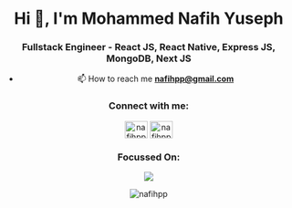<div align="center">
<h1 align="center">Hi 👋, I'm Mohammed Nafih Yuseph</h1>
<h3 align="center">Fullstack Engineer - React JS, React Native, Express JS, MongoDB, Next JS</h3>

- 📫 How to reach me **nafihpp@gmail.com**

<h3 align="center">Connect with me:</h3>
<p align="center">
<a href="https://linkedin.com/in/nafihpp" target="blank"><img align="center" src="https://raw.githubusercontent.com/rahuldkjain/github-profile-readme-generator/master/src/images/icons/Social/linked-in-alt.svg" alt="nafihpp" height="30" width="40" /></a>
<a href="https://codesandbox.com/nafihpp" target="blank"><img align="center" src="https://raw.githubusercontent.com/rahuldkjain/github-profile-readme-generator/master/src/images/icons/Social/codesandbox.svg" alt="nafihpp" height="30" width="40" /></a>
</p>

<h3 align="center">Focussed On:</h3>

<img src="https://github.com/nafihpp/nafihpp/assets/49452140/ac0d7cf1-cd91-48ae-adf7-3fd96f99ca0a)" />

<p><img align="center" src="https://github-readme-stats.vercel.app/api/top-langs?username=nafihpp&show_icons=true&locale=en&layout=compact" alt="nafihpp" /></p>
</div>
